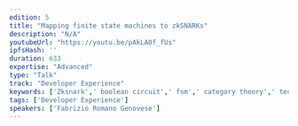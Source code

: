 ```yaml
---
edition: 5
title: "Mapping finite state machines to zkSNARKs"
description: "N/A"
youtubeUrl: "https://youtu.be/pAkLA0f_fUs"
ipfsHash: ''
duration: 633
expertise: "Advanced"
type: "Talk"
track: "Developer Experience"
keywords: ['Zksnark',' boolean circuit',' fsm',' category theory',' technical']
tags: ['Developer Experience']
speakers: ['Fabrizio Romano Genovese']
---
```

